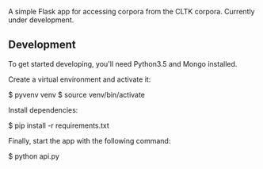 A simple Flask app for accessing corpora from the CLTK corpora.  Currently under development.

## Development

To get started developing, you'll need Python3.5 and Mongo installed.

Create a virtual environment and activate it:

$ pyvenv venv
$ source venv/bin/activate

Install dependencies:

$ pip install -r requirements.txt

Finally, start the app with the following command:

$ python api.py
